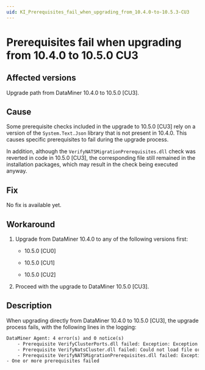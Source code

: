 ```yaml
---
uid: KI_Prerequisites_fail_when_upgrading_from_10.4.0-to-10.5.3-CU3
---
```


# Prerequisites fail when upgrading from 10.4.0 to 10.5.0 CU3

## Affected versions

Upgrade path from DataMiner 10.4.0 to 10.5.0 [CU3].

## Cause

Some prerequisite checks included in the upgrade to 10.5.0 [CU3] rely on a version of the `System.Text.Json` library that is not present in 10.4.0. This causes specific prerequisites to fail during the upgrade process.

In addition, although the `VerifyNATSMigrationPrerequisites.dll` check was reverted in code in 10.5.0 [CU3], the corresponding file still remained in the installation packages, which may result in the check being executed anyway.

## Fix

No fix is available yet.

## Workaround

1. Upgrade from DataMiner 10.4.0 to any of the following versions first:

   - 10.5.0 [CU0]

   - 10.5.0 [CU1]

   - 10.5.0 [CU2]

1. Proceed with the upgrade to DataMiner 10.5.0 [CU3].

## Description

When upgrading directly from DataMiner 10.4.0 to 10.5.0 [CU3], the upgrade process fails, with the following lines in the logging:

```txt
DataMiner Agent: 4 error(s) and 0 notice(s)
    - Prerequisite VerifyClusterPorts.dll failed: Exception: Exception has been thrown by the target of an invocation.
    - Prerequisite VerifyNatsCluster.dll failed: Could not load file or assembly 'System.Text.Json, Version=9.0.0.1, Culture=neutral, PublicKeyToken=cc7b13ffcd2ddd51' or one of its dependencies. The located assembly's manifest definition does not match the assembly reference. (Exception from HRESULT: 0x80131040)
    - Prerequisite VerifyNATSMigrationPrerequisites.dll failed: Exception: This BPA cannot run on 10.4.0-CU4
- One or more prerequisites failed
```

